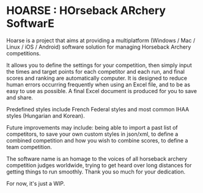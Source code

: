 HOARSE : HOrseback ARchery SoftwarE
===================================

Hoarse is a project that aims at providing a multiplatform
(Windows / Mac / Linux / iOS / Android)  software solution
for managing Horseback Archery competitions.

It allows you to define the settings for your competition, 
then simply input the times and target points for each competitor 
and each run, and final scores and ranking are automatically computer.
It is designed to reduce human errors occurring frequently when using 
an Excel file, and to be as easy to use as possible. A final Excel 
document is produced for you to save and share. 

Predefined styles include French Federal styles and most common 
IHAA styles (Hungarian and Korean). 

Future improvements may include: being able to import a past list
of competitors, to save your own custom styles in json/xml, to 
define a combined competition and how you wish to combine scores, 
to define a team competition.

The software name is an homage to the voices of all horseback archery
competition judges worldwide, trying to get heard over long distances 
for getting things to run smoothly. Thank you so much for your dedication. 

For now, it's just a WIP.
